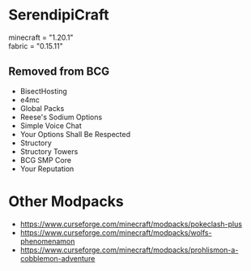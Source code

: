 # SerendipiCraft

minecraft = "1.20.1"  
fabric = "0.15.11"

## Removed from BCG

- BisectHosting
- e4mc
- Global Packs
- Reese's Sodium Options
- Simple Voice Chat
- Your Options Shall Be Respected
- Structory
- Structory Towers
- BCG SMP Core
- Your Reputation

# Other Modpacks

- https://www.curseforge.com/minecraft/modpacks/pokeclash-plus
- https://www.curseforge.com/minecraft/modpacks/wolfs-phenomenamon
- https://www.curseforge.com/minecraft/modpacks/prohlismon-a-cobblemon-adventure